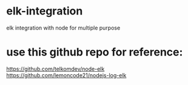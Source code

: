# elk-integration
elk integration with node for multiple purpose

# use this github repo for reference:
https://github.com/telkomdev/node-elk
https://github.com/lemoncode21/nodejs-log-elk
